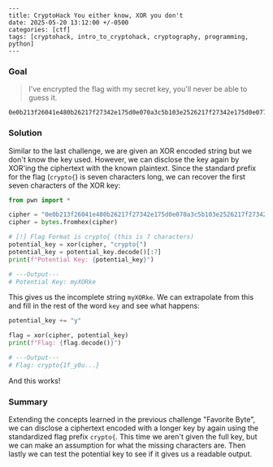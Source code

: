 ```
---
title: CryptoHack You either know, XOR you don't
date: 2025-05-20 13:12:00 +/-0500
categories: [ctf]
tags: [cryptohack, intro_to_cryptohack, cryptography, programming, python]     
---
```

### Goal
> I've encrypted the flag with my secret key, you'll never be able to guess it.

```
0e0b213f26041e480b26217f27342e175d0e070a3c5b103e2526217f27342e175d0e077e263451150104
```

### Solution
Similar to the last challenge, we are given an XOR encoded string but we don't know the key used. However, we can disclose the key again by XOR'ing the ciphertext with the known plaintext. Since the standard prefix for the flag (`crypto{`) is seven characters long, we can recover the first seven characters of the XOR key:

```python
from pwn import *

cipher = "0e0b213f26041e480b26217f27342e175d0e070a3c5b103e2526217f27342e175d0e077e263451150104"
cipher = bytes.fromhex(cipher)

# [!] Flag Format is crypto{ (this is 7 characters)
potential_key = xor(cipher, "crypto{")
potential_key = potential_key.decode()[:7]
print(f"Potential Key: {potential_key}")

# ---Output---
# Potential Key: myXORke
```

This gives us the incomplete string `myXORke`. We can extrapolate from this and fill in the rest of the word `key` and see what happens:

```python
potential_key += "y"

flag = xor(cipher, potential_key)
print(f"Flag: {flag.decode()}")

# ---Output---
# Flag: crypto{1f_y0u...}
```

And this works!
### Summary
Extending the concepts learned in the previous challenge "Favorite Byte", we can disclose a ciphertext encoded with a longer key by again using the standardized flag prefix `crypto{`. This time we aren't given the full key, but we can make an assumption for what the missing characters are. Then lastly we can test the potential key to see if it gives us a readable output. 